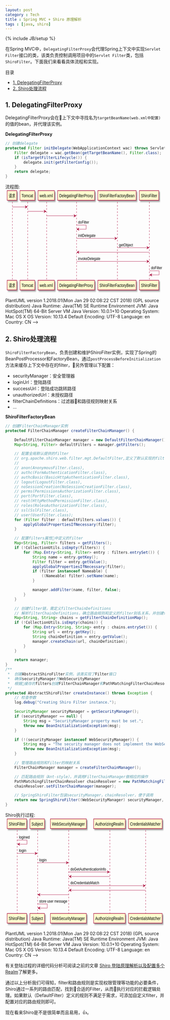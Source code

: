 ```yaml
---
layout: post
category : Tech
title : Spring MVC + Shiro 原理解析
tags : [java, shiro]
---
```

{% include JB/setup %}

在Spring MVC中，`DelegatingFilterProxy`会代理Spring上下文中实现`Servlet Filter`接口的类，该类负责控制调用项目中的`Servlet Filter`类，包括`ShiroFilter`。下面我们来看看具体流程和实现。

目录

<!-- @import "[TOC]" {cmd="toc" depthFrom=2 depthTo=6 orderedList=false} -->
<!-- code_chunk_output -->

* [1. DelegatingFilterProxy](#1-delegatingfilterproxy)
* [2. Shiro处理流程](#2-shiro处理流程)

<!-- /code_chunk_output -->


## 1. DelegatingFilterProxy

DelegatingFilterProxy会在上下文中寻找名为`targetBeanName(web.xml中配置)`的值的bean，并代理该实例。

**DelegatingFilterProxy**
```java
// 创建delegate
protected Filter initDelegate(WebApplicationContext wac) throws ServletException {
	Filter delegate = wac.getBean(getTargetBeanName(), Filter.class);
	if (isTargetFilterLifecycle()) {
		delegate.init(getFilterConfig());
	}
	return delegate;
}
```

流程图:
<svg xmlns="http://www.w3.org/2000/svg" xmlns:xlink="http://www.w3.org/1999/xlink" contentscripttype="application/ecmascript" contentstyletype="text/css" height="327px" preserveAspectRatio="none" style="width:698px;height:327px;" version="1.1" viewBox="0 0 698 327" width="698px" zoomAndPan="magnify"><defs><filter height="300%" id="fk13qptkiwc0h" width="300%" x="-1" y="-1"><feGaussianBlur result="blurOut" stdDeviation="2.0"></feGaussianBlur><feColorMatrix in="blurOut" result="blurOut2" type="matrix" values="0 0 0 0 0 0 0 0 0 0 0 0 0 0 0 0 0 0 .4 0"></feColorMatrix><feOffset dx="4.0" dy="4.0" in="blurOut2" result="blurOut3"></feOffset><feBlend in="SourceGraphic" in2="blurOut3" mode="normal"></feBlend></filter></defs><g><line style="stroke: #A80036; stroke-width: 1.0; stroke-dasharray: 5.0,5.0;" x1="31" x2="31" y1="38.4883" y2="287.041"></line><line style="stroke: #A80036; stroke-width: 1.0; stroke-dasharray: 5.0,5.0;" x1="98" x2="98" y1="38.4883" y2="287.041"></line><line style="stroke: #A80036; stroke-width: 1.0; stroke-dasharray: 5.0,5.0;" x1="181" x2="181" y1="38.4883" y2="287.041"></line><line style="stroke: #A80036; stroke-width: 1.0; stroke-dasharray: 5.0,5.0;" x1="312" x2="312" y1="38.4883" y2="287.041"></line><line style="stroke: #A80036; stroke-width: 1.0; stroke-dasharray: 5.0,5.0;" x1="491" x2="491" y1="38.4883" y2="287.041"></line><line style="stroke: #A80036; stroke-width: 1.0; stroke-dasharray: 5.0,5.0;" x1="631" x2="631" y1="38.4883" y2="287.041"></line><rect fill="#FEFECE" filter="url(#fk13qptkiwc0h)" height="30.4883" style="stroke: #A80036; stroke-width: 1.5;" width="42" x="8" y="3"></rect><text fill="#000000" font-family="sans-serif" font-size="14" lengthAdjust="spacingAndGlyphs" textLength="28" x="15" y="23.5352">请求</text><rect fill="#FEFECE" filter="url(#fk13qptkiwc0h)" height="30.4883" style="stroke: #A80036; stroke-width: 1.5;" width="42" x="8" y="286.041"></rect><text fill="#000000" font-family="sans-serif" font-size="14" lengthAdjust="spacingAndGlyphs" textLength="28" x="15" y="306.5762">请求</text><rect fill="#FEFECE" filter="url(#fk13qptkiwc0h)" height="30.4883" style="stroke: #A80036; stroke-width: 1.5;" width="65" x="64" y="3"></rect><text fill="#000000" font-family="sans-serif" font-size="14" lengthAdjust="spacingAndGlyphs" textLength="51" x="71" y="23.5352">Tomcat</text><rect fill="#FEFECE" filter="url(#fk13qptkiwc0h)" height="30.4883" style="stroke: #A80036; stroke-width: 1.5;" width="65" x="64" y="286.041"></rect><text fill="#000000" font-family="sans-serif" font-size="14" lengthAdjust="spacingAndGlyphs" textLength="51" x="71" y="306.5762">Tomcat</text><rect fill="#FEFECE" filter="url(#fk13qptkiwc0h)" height="30.4883" style="stroke: #A80036; stroke-width: 1.5;" width="72" x="143" y="3"></rect><text fill="#000000" font-family="sans-serif" font-size="14" lengthAdjust="spacingAndGlyphs" textLength="58" x="150" y="23.5352">web.xml</text><rect fill="#FEFECE" filter="url(#fk13qptkiwc0h)" height="30.4883" style="stroke: #A80036; stroke-width: 1.5;" width="72" x="143" y="286.041"></rect><text fill="#000000" font-family="sans-serif" font-size="14" lengthAdjust="spacingAndGlyphs" textLength="58" x="150" y="306.5762">web.xml</text><rect fill="#FEFECE" filter="url(#fk13qptkiwc0h)" height="30.4883" style="stroke: #A80036; stroke-width: 1.5;" width="162" x="229" y="3"></rect><text fill="#000000" font-family="sans-serif" font-size="14" lengthAdjust="spacingAndGlyphs" textLength="148" x="236" y="23.5352">DelegatingFilterProxy</text><rect fill="#FEFECE" filter="url(#fk13qptkiwc0h)" height="30.4883" style="stroke: #A80036; stroke-width: 1.5;" width="162" x="229" y="286.041"></rect><text fill="#000000" font-family="sans-serif" font-size="14" lengthAdjust="spacingAndGlyphs" textLength="148" x="236" y="306.5762">DelegatingFilterProxy</text><rect fill="#FEFECE" filter="url(#fk13qptkiwc0h)" height="30.4883" style="stroke: #A80036; stroke-width: 1.5;" width="168" x="405" y="3"></rect><text fill="#000000" font-family="sans-serif" font-size="14" lengthAdjust="spacingAndGlyphs" textLength="154" x="412" y="23.5352">ShiroFilterFactoryBean</text><rect fill="#FEFECE" filter="url(#fk13qptkiwc0h)" height="30.4883" style="stroke: #A80036; stroke-width: 1.5;" width="168" x="405" y="286.041"></rect><text fill="#000000" font-family="sans-serif" font-size="14" lengthAdjust="spacingAndGlyphs" textLength="154" x="412" y="306.5762">ShiroFilterFactoryBean</text><rect fill="#FEFECE" filter="url(#fk13qptkiwc0h)" height="30.4883" style="stroke: #A80036; stroke-width: 1.5;" width="85" x="587" y="3"></rect><text fill="#000000" font-family="sans-serif" font-size="14" lengthAdjust="spacingAndGlyphs" textLength="71" x="594" y="23.5352">ShiroFilter</text><rect fill="#FEFECE" filter="url(#fk13qptkiwc0h)" height="30.4883" style="stroke: #A80036; stroke-width: 1.5;" width="85" x="587" y="286.041"></rect><text fill="#000000" font-family="sans-serif" font-size="14" lengthAdjust="spacingAndGlyphs" textLength="71" x="594" y="306.5762">ShiroFilter</text><polygon fill="#A80036" points="86.5,50.4883,96.5,54.4883,86.5,58.4883,90.5,54.4883" style="stroke: #A80036; stroke-width: 1.0;"></polygon><line style="stroke: #A80036; stroke-width: 1.0;" x1="31" x2="92.5" y1="54.4883" y2="54.4883"></line><polygon fill="#A80036" points="169,64.4883,179,68.4883,169,72.4883,173,68.4883" style="stroke: #A80036; stroke-width: 1.0;"></polygon><line style="stroke: #A80036; stroke-width: 1.0;" x1="98.5" x2="175" y1="68.4883" y2="68.4883"></line><polygon fill="#A80036" points="300,78.4883,310,82.4883,300,86.4883,304,82.4883" style="stroke: #A80036; stroke-width: 1.0;"></polygon><line style="stroke: #A80036; stroke-width: 1.0;" x1="181" x2="306" y1="82.4883" y2="82.4883"></line><line style="stroke: #A80036; stroke-width: 1.0;" x1="312" x2="354" y1="111.7988" y2="111.7988"></line><line style="stroke: #A80036; stroke-width: 1.0;" x1="354" x2="354" y1="111.7988" y2="124.7988"></line><line style="stroke: #A80036; stroke-width: 1.0;" x1="313" x2="354" y1="124.7988" y2="124.7988"></line><polygon fill="#A80036" points="323,120.7988,313,124.7988,323,128.7988,319,124.7988" style="stroke: #A80036; stroke-width: 1.0;"></polygon><text fill="#000000" font-family="sans-serif" font-size="13" lengthAdjust="spacingAndGlyphs" textLength="48" x="319" y="107.0566">doFilter</text><polygon fill="#A80036" points="479,149.7988,489,153.7988,479,157.7988,483,153.7988" style="stroke: #A80036; stroke-width: 1.0;"></polygon><line style="stroke: #A80036; stroke-width: 1.0;" x1="312" x2="485" y1="153.7988" y2="153.7988"></line><text fill="#000000" font-family="sans-serif" font-size="13" lengthAdjust="spacingAndGlyphs" textLength="76" x="319" y="149.3672">initDelegate</text><polygon fill="#A80036" points="619.5,179.1094,629.5,183.1094,619.5,187.1094,623.5,183.1094" style="stroke: #A80036; stroke-width: 1.0;"></polygon><line style="stroke: #A80036; stroke-width: 1.0;" x1="491" x2="625.5" y1="183.1094" y2="183.1094"></line><text fill="#000000" font-family="sans-serif" font-size="13" lengthAdjust="spacingAndGlyphs" textLength="61" x="498" y="178.6777">getObject</text><polygon fill="#A80036" points="323,193.4199,313,197.4199,323,201.4199,319,197.4199" style="stroke: #A80036; stroke-width: 1.0;"></polygon><line style="stroke: #A80036; stroke-width: 1.0;" x1="317" x2="630.5" y1="197.4199" y2="197.4199"></line><polygon fill="#A80036" points="619.5,222.4199,629.5,226.4199,619.5,230.4199,623.5,226.4199" style="stroke: #A80036; stroke-width: 1.0;"></polygon><line style="stroke: #A80036; stroke-width: 1.0;" x1="312" x2="625.5" y1="226.4199" y2="226.4199"></line><text fill="#000000" font-family="sans-serif" font-size="13" lengthAdjust="spacingAndGlyphs" textLength="97" x="319" y="221.9883">invokeDelegate</text><line style="stroke: #A80036; stroke-width: 1.0;" x1="631.5" x2="673.5" y1="256.041" y2="256.041"></line><line style="stroke: #A80036; stroke-width: 1.0;" x1="673.5" x2="673.5" y1="256.041" y2="269.041"></line><line style="stroke: #A80036; stroke-width: 1.0;" x1="632.5" x2="673.5" y1="269.041" y2="269.041"></line><polygon fill="#A80036" points="642.5,265.041,632.5,269.041,642.5,273.041,638.5,269.041" style="stroke: #A80036; stroke-width: 1.0;"></polygon><text fill="#000000" font-family="sans-serif" font-size="13" lengthAdjust="spacingAndGlyphs" textLength="48" x="638.5" y="251.2988">doFilter</text><!--
@startuml
请求 -> Tomcat
Tomcat -> web.xml
web.xml -> DelegatingFilterProxy
DelegatingFilterProxy -> DelegatingFilterProxy: doFilter
DelegatingFilterProxy -> ShiroFilterFactoryBean: initDelegate
ShiroFilterFactoryBean -> ShiroFilter: getObject
ShiroFilter -> DelegatingFilterProxy
DelegatingFilterProxy -> ShiroFilter: invokeDelegate
ShiroFilter -> ShiroFilter: doFilter
@enduml

PlantUML version 1.2018.01(Mon Jan 29 02:08:22 CST 2018)
(GPL source distribution)
Java Runtime: Java(TM) SE Runtime Environment
JVM: Java HotSpot(TM) 64-Bit Server VM
Java Version: 10.0.1+10
Operating System: Mac OS X
OS Version: 10.13.4
Default Encoding: UTF-8
Language: en
Country: CN
--></g></svg>
<!--
```plantuml
请求 -> Tomcat
Tomcat -> web.xml
web.xml -> DelegatingFilterProxy
DelegatingFilterProxy -> DelegatingFilterProxy: doFilter
DelegatingFilterProxy -> ShiroFilterFactoryBean: initDelegate
ShiroFilterFactoryBean -> ShiroFilter: getObject
ShiroFilter -> DelegatingFilterProxy
DelegatingFilterProxy -> ShiroFilter: invokeDelegate
ShiroFilter -> ShiroFilter: doFilter
```
-->

## 2. Shiro处理流程

`ShiroFilterFactoryBean`，负责创建和维护ShiroFilter实例，实现了Spring的BeanPostProcessor和FactoryBean，通过`postProcessBeforeInitialization`方法来缓存上下文中存在的filter，另外管理以下配置：
* securityManager：安全管理器
* loginUrl：登陆路径
* successUrl：登陆成功跳转路径
* unauthorizedUrl：未授权路径
* filterChainDefinitions：过滤器和路径规则映射关系
* ...

**ShiroFilterFactoryBean**
```java
// 创建FilterChainManager实例
protected FilterChainManager createFilterChainManager() {

    DefaultFilterChainManager manager = new DefaultFilterChainManager();
    Map<String, Filter> defaultFilters = manager.getFilters();

    // 配置全局默认提供的filter
    // org.apache.shiro.web.filter.mgt.DefaultFilter,定义了默认实现的filter
    //
    // anon(AnonymousFilter.class),
    // authc(FormAuthenticationFilter.class),
    // authcBasic(BasicHttpAuthenticationFilter.class),
    // logout(LogoutFilter.class),
    // noSessionCreation(NoSessionCreationFilter.class),
    // perms(PermissionsAuthorizationFilter.class),
    // port(PortFilter.class),
    // rest(HttpMethodPermissionFilter.class),
    // roles(RolesAuthorizationFilter.class),
    // ssl(SslFilter.class),
    // user(UserFilter.class);
    for (Filter filter : defaultFilters.values()) {
        applyGlobalPropertiesIfNecessary(filter);
    }

    // 配置filters属性中定义的filter
    Map<String, Filter> filters = getFilters();
    if (!CollectionUtils.isEmpty(filters)) {
        for (Map.Entry<String, Filter> entry : filters.entrySet()) {
            String name = entry.getKey();
            Filter filter = entry.getValue();
            applyGlobalPropertiesIfNecessary(filter);
            if (filter instanceof Nameable) {
                ((Nameable) filter).setName(name);
            }

            manager.addFilter(name, filter, false);
        }
    }

    // 创建filter链，需定义filterChainDefinitions
    // 解析filterChainDefinitions，确立路由规则和定义的filter别名关系，并创建filter链
    Map<String, String> chains = getFilterChainDefinitionMap();
    if (!CollectionUtils.isEmpty(chains)) {
        for (Map.Entry<String, String> entry : chains.entrySet()) {
            String url = entry.getKey();
            String chainDefinition = entry.getValue();
            manager.createChain(url, chainDefinition);
        }
    }

    return manager;
}
/**
 *  创建AbstractShiroFilter实例，该类实现了Filter接口
 *  确保securityManager为WebSecurityManager
 *  根据缓存的filters创建FilterChainManager和PathMatchingFilterChainResolver
 */
protected AbstractShiroFilter createInstance() throws Exception {
    // 检查参数
    log.debug("Creating Shiro Filter instance.");

    SecurityManager securityManager = getSecurityManager();
    if (securityManager == null) {
        String msg = "SecurityManager property must be set.";
        throw new BeanInitializationException(msg);
    }

    if (!(securityManager instanceof WebSecurityManager)) {
        String msg = "The security manager does not implement the WebSecurityManager interface.";
        throw new BeanInitializationException(msg);
    }

    // 管理路由规则和filter的映射关系
    FilterChainManager manager = createFilterChainManager();

    // 匹配路由规则（Ant-style），并调用FilterChainManager做相应的操作
    PathMatchingFilterChainResolver chainResolver = new PathMatchingFilterChainResolver();
    chainResolver.setFilterChainManager(manager);

    // SpringShiroFilter包装securityManager，chainResolver，便于调用
    return new SpringShiroFilter((WebSecurityManager) securityManager, chainResolver);
}
```

Shiro执行过程:
<svg xmlns="http://www.w3.org/2000/svg" xmlns:xlink="http://www.w3.org/1999/xlink" contentscripttype="application/ecmascript" contentstyletype="text/css" height="342px" preserveAspectRatio="none" style="width:695px;height:342px;" version="1.1" viewBox="0 0 695 342" width="695px" zoomAndPan="magnify"><defs><filter height="300%" id="felgahdv4qkxf" width="300%" x="-1" y="-1"><feGaussianBlur result="blurOut" stdDeviation="2.0"></feGaussianBlur><feColorMatrix in="blurOut" result="blurOut2" type="matrix" values="0 0 0 0 0 0 0 0 0 0 0 0 0 0 0 0 0 0 .4 0"></feColorMatrix><feOffset dx="4.0" dy="4.0" in="blurOut2" result="blurOut3"></feOffset><feBlend in="SourceGraphic" in2="blurOut3" mode="normal"></feBlend></filter></defs><g><line style="stroke: #A80036; stroke-width: 1.0; stroke-dasharray: 5.0,5.0;" x1="52" x2="52" y1="38.4883" y2="302.3516"></line><line style="stroke: #A80036; stroke-width: 1.0; stroke-dasharray: 5.0,5.0;" x1="141" x2="141" y1="38.4883" y2="302.3516"></line><line style="stroke: #A80036; stroke-width: 1.0; stroke-dasharray: 5.0,5.0;" x1="276.5" x2="276.5" y1="38.4883" y2="302.3516"></line><line style="stroke: #A80036; stroke-width: 1.0; stroke-dasharray: 5.0,5.0;" x1="456" x2="456" y1="38.4883" y2="302.3516"></line><line style="stroke: #A80036; stroke-width: 1.0; stroke-dasharray: 5.0,5.0;" x1="612" x2="612" y1="38.4883" y2="302.3516"></line><rect fill="#FEFECE" filter="url(#felgahdv4qkxf)" height="30.4883" style="stroke: #A80036; stroke-width: 1.5;" width="85" x="8" y="3"></rect><text fill="#000000" font-family="sans-serif" font-size="14" lengthAdjust="spacingAndGlyphs" textLength="71" x="15" y="23.5352">ShiroFilter</text><rect fill="#FEFECE" filter="url(#felgahdv4qkxf)" height="30.4883" style="stroke: #A80036; stroke-width: 1.5;" width="85" x="8" y="301.3516"></rect><text fill="#000000" font-family="sans-serif" font-size="14" lengthAdjust="spacingAndGlyphs" textLength="71" x="15" y="321.8867">ShiroFilter</text><rect fill="#FEFECE" filter="url(#felgahdv4qkxf)" height="30.4883" style="stroke: #A80036; stroke-width: 1.5;" width="64" x="107" y="3"></rect><text fill="#000000" font-family="sans-serif" font-size="14" lengthAdjust="spacingAndGlyphs" textLength="50" x="114" y="23.5352">Subject</text><rect fill="#FEFECE" filter="url(#felgahdv4qkxf)" height="30.4883" style="stroke: #A80036; stroke-width: 1.5;" width="64" x="107" y="301.3516"></rect><text fill="#000000" font-family="sans-serif" font-size="14" lengthAdjust="spacingAndGlyphs" textLength="50" x="114" y="321.8867">Subject</text><rect fill="#FEFECE" filter="url(#felgahdv4qkxf)" height="30.4883" style="stroke: #A80036; stroke-width: 1.5;" width="157" x="196.5" y="3"></rect><text fill="#000000" font-family="sans-serif" font-size="14" lengthAdjust="spacingAndGlyphs" textLength="143" x="203.5" y="23.5352">WebSecurityManager</text><rect fill="#FEFECE" filter="url(#felgahdv4qkxf)" height="30.4883" style="stroke: #A80036; stroke-width: 1.5;" width="157" x="196.5" y="301.3516"></rect><text fill="#000000" font-family="sans-serif" font-size="14" lengthAdjust="spacingAndGlyphs" textLength="143" x="203.5" y="321.8867">WebSecurityManager</text><rect fill="#FEFECE" filter="url(#felgahdv4qkxf)" height="30.4883" style="stroke: #A80036; stroke-width: 1.5;" width="138" x="385" y="3"></rect><text fill="#000000" font-family="sans-serif" font-size="14" lengthAdjust="spacingAndGlyphs" textLength="124" x="392" y="23.5352">AuthorizingRealm</text><rect fill="#FEFECE" filter="url(#felgahdv4qkxf)" height="30.4883" style="stroke: #A80036; stroke-width: 1.5;" width="138" x="385" y="301.3516"></rect><text fill="#000000" font-family="sans-serif" font-size="14" lengthAdjust="spacingAndGlyphs" textLength="124" x="392" y="321.8867">AuthorizingRealm</text><rect fill="#FEFECE" filter="url(#felgahdv4qkxf)" height="30.4883" style="stroke: #A80036; stroke-width: 1.5;" width="147" x="537" y="3"></rect><text fill="#000000" font-family="sans-serif" font-size="14" lengthAdjust="spacingAndGlyphs" textLength="133" x="544" y="23.5352">CredentialsMatcher</text><rect fill="#FEFECE" filter="url(#felgahdv4qkxf)" height="30.4883" style="stroke: #A80036; stroke-width: 1.5;" width="147" x="537" y="301.3516"></rect><text fill="#000000" font-family="sans-serif" font-size="14" lengthAdjust="spacingAndGlyphs" textLength="133" x="544" y="321.8867">CredentialsMatcher</text><line style="stroke: #A80036; stroke-width: 1.0;" x1="52.5" x2="94.5" y1="69.7988" y2="69.7988"></line><line style="stroke: #A80036; stroke-width: 1.0;" x1="94.5" x2="94.5" y1="69.7988" y2="82.7988"></line><line style="stroke: #A80036; stroke-width: 1.0;" x1="53.5" x2="94.5" y1="82.7988" y2="82.7988"></line><polygon fill="#A80036" points="63.5,78.7988,53.5,82.7988,63.5,86.7988,59.5,82.7988" style="stroke: #A80036; stroke-width: 1.0;"></polygon><text fill="#000000" font-family="sans-serif" font-size="13" lengthAdjust="spacingAndGlyphs" textLength="47" x="59.5" y="65.0566">logined</text><polygon fill="#A80036" points="129,107.7988,139,111.7988,129,115.7988,133,111.7988" style="stroke: #A80036; stroke-width: 1.0;"></polygon><line style="stroke: #A80036; stroke-width: 1.0;" x1="52.5" x2="135" y1="111.7988" y2="111.7988"></line><text fill="#000000" font-family="sans-serif" font-size="13" lengthAdjust="spacingAndGlyphs" textLength="32" x="59.5" y="107.3672">login</text><polygon fill="#A80036" points="265,137.1094,275,141.1094,265,145.1094,269,141.1094" style="stroke: #A80036; stroke-width: 1.0;"></polygon><line style="stroke: #A80036; stroke-width: 1.0;" x1="141" x2="271" y1="141.1094" y2="141.1094"></line><text fill="#000000" font-family="sans-serif" font-size="13" lengthAdjust="spacingAndGlyphs" textLength="32" x="148" y="136.6777">login</text><polygon fill="#A80036" points="444,166.4199,454,170.4199,444,174.4199,448,170.4199" style="stroke: #A80036; stroke-width: 1.0;"></polygon><line style="stroke: #A80036; stroke-width: 1.0;" x1="277" x2="450" y1="170.4199" y2="170.4199"></line><text fill="#000000" font-family="sans-serif" font-size="13" lengthAdjust="spacingAndGlyphs" textLength="155" x="284" y="165.9883">doGetAuthenticationInfo</text><polygon fill="#A80036" points="288,180.7305,278,184.7305,288,188.7305,284,184.7305" style="stroke: #A80036; stroke-width: 1.0;"></polygon><line style="stroke: #A80036; stroke-width: 1.0;" x1="282" x2="455" y1="184.7305" y2="184.7305"></line><polygon fill="#A80036" points="600.5,209.7305,610.5,213.7305,600.5,217.7305,604.5,213.7305" style="stroke: #A80036; stroke-width: 1.0;"></polygon><line style="stroke: #A80036; stroke-width: 1.0;" x1="277" x2="606.5" y1="213.7305" y2="213.7305"></line><text fill="#000000" font-family="sans-serif" font-size="13" lengthAdjust="spacingAndGlyphs" textLength="125" x="284" y="209.2988">doCredentialsMatch</text><polygon fill="#A80036" points="288,224.041,278,228.041,288,232.041,284,228.041" style="stroke: #A80036; stroke-width: 1.0;"></polygon><line style="stroke: #A80036; stroke-width: 1.0;" x1="282" x2="611.5" y1="228.041" y2="228.041"></line><polygon fill="#A80036" points="152,238.041,142,242.041,152,246.041,148,242.041" style="stroke: #A80036; stroke-width: 1.0;"></polygon><line style="stroke: #A80036; stroke-width: 1.0;" x1="146" x2="276" y1="242.041" y2="242.041"></line><line style="stroke: #A80036; stroke-width: 1.0;" x1="141" x2="183" y1="271.3516" y2="271.3516"></line><line style="stroke: #A80036; stroke-width: 1.0;" x1="183" x2="183" y1="271.3516" y2="284.3516"></line><line style="stroke: #A80036; stroke-width: 1.0;" x1="142" x2="183" y1="284.3516" y2="284.3516"></line><polygon fill="#A80036" points="152,280.3516,142,284.3516,152,288.3516,148,284.3516" style="stroke: #A80036; stroke-width: 1.0;"></polygon><text fill="#000000" font-family="sans-serif" font-size="13" lengthAdjust="spacingAndGlyphs" textLength="122" x="148" y="266.6094">store user message</text><!--
@startuml
ShiroFilter -> ShiroFilter:logined
ShiroFilter -> Subject: login
Subject -> WebSecurityManager: login
WebSecurityManager -> AuthorizingRealm: doGetAuthenticationInfo
AuthorizingRealm -> WebSecurityManager
WebSecurityManager -> CredentialsMatcher: doCredentialsMatch
CredentialsMatcher -> WebSecurityManager
WebSecurityManager -> Subject
Subject -> Subject: store user message
@enduml

PlantUML version 1.2018.01(Mon Jan 29 02:08:22 CST 2018)
(GPL source distribution)
Java Runtime: Java(TM) SE Runtime Environment
JVM: Java HotSpot(TM) 64-Bit Server VM
Java Version: 10.0.1+10
Operating System: Mac OS X
OS Version: 10.13.4
Default Encoding: UTF-8
Language: en
Country: CN
--></g></svg>

<!--
```plantuml
ShiroFilter -> ShiroFilter:logined
ShiroFilter -> Subject: login
Subject -> WebSecurityManager: login
WebSecurityManager -> AuthorizingRealm: doGetAuthenticationInfo
AuthorizingRealm -> WebSecurityManager
WebSecurityManager -> CredentialsMatcher: doCredentialsMatch
CredentialsMatcher -> WebSecurityManager
WebSecurityManager -> Subject
Subject -> Subject: store user message
```
-->

有关登陆过程的详细代码分析可阅读之前的文章 [Shiro 登陆原理解析以及配置多个Realm](https://cofcool.github.io/tech/2018/03/20/shiro-multi-realms)了解更多。

通过以上分析我们可得知，filter和路由规则是实现权限管理等功能的必要条件，Shiro通过一系列的路由匹配，找到合适的Filter，从而执行对应的拦截逻辑处理。如果默认（DefaultFilter）定义的规则不满足于需求，可添加自定义filter，并配置对应的路由规则即可。

现在看来Shiro是不是很简单而且易用，👍。

